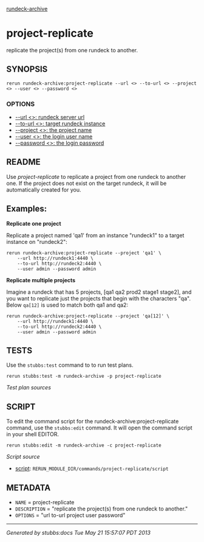 [rundeck-archive](../../index.html)
# project-replicate 

replicate the project(s) from one rundeck to another.

## SYNOPSIS

    rerun rundeck-archive:project-replicate --url <> --to-url <> --project <> --user <> --password <>

### OPTIONS

* [    --url <>: rundeck server url](../../options/url/index.html)
* [    --to-url <>: target rundeck instance](../../options/to-url/index.html)
* [    --project <>: the project name](../../options/project/index.html)
* [    --user <>: the login user name](../../options/user/index.html)
* [    --password <>: the login password](../../options/password/index.html)

## README

Use *project-replicate* to replicate a project from one
rundeck to another one.
If the project does not exist on the target rundeck,
it will be automatically created for you.

Examples:
---------

**Replicate one project**

Replicate a project named 'qa1' from an instance "rundeck1" to 
a target instance on "rundeck2":

    rerun rundeck-archive:project-replicate --project 'qa1' \
        --url http://rundeck1:4440 \
        --to-url http://rundeck2:4440 \
        --user admin --password admin

**Replicate multiple projects**

Imagine a rundeck that has 5 projects, [qa1 qa2 prod2 stage1 stage2],
and you want to replicate just the projects that begin with the
characters "qa". Below `qa[12]` is used to match both qa1 and qa2:

    rerun rundeck-archive:project-replicate --project 'qa[12]' \
        --url http://rundeck1:4440 \
        --to-url http://rundeck2:4440 \
        --user admin --password admin

## TESTS

Use the `stubbs:test` command to to run test plans.

    rerun stubbs:test -m rundeck-archive -p project-replicate

*Test plan sources*



## SCRIPT

To edit the command script for the rundeck-archive:project-replicate command, 
use the `stubbs:edit`
command. It will open the command script in your shell EDITOR.

    rerun stubbs:edit -m rundeck-archive -c project-replicate

*Script source*

* [script](script.html): `RERUN_MODULE_DIR/commands/project-replicate/script`

## METADATA

* `NAME` = project-replicate
* `DESCRIPTION` = "replicate the project(s) from one rundeck to another."
* `OPTIONS` = "url to-url project user password"

----

*Generated by stubbs:docs Tue May 21 15:57:07 PDT 2013*

